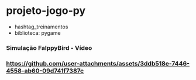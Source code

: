 # projeto-jogo-py
- hashtag_treinamentos
- biblioteca: pygame
### Simulação FalppyBird - Vídeo
### https://github.com/user-attachments/assets/3ddb518e-7446-4558-ab60-09d741f7387c

